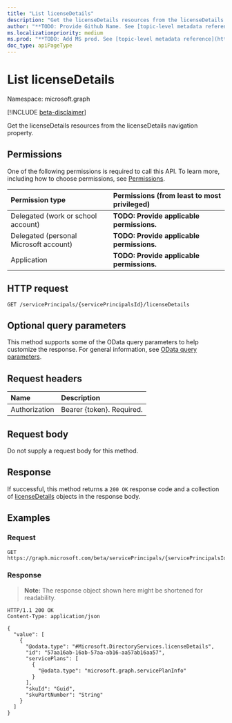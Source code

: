 ```yaml
---
title: "List licenseDetails"
description: "Get the licenseDetails resources from the licenseDetails navigation property."
author: "**TODO: Provide Github Name. See [topic-level metadata reference](https://msgo.azurewebsites.net/add/document/guidelines/metadata.html#topic-level-metadata)**"
ms.localizationpriority: medium
ms.prod: "**TODO: Add MS prod. See [topic-level metadata reference](https://msgo.azurewebsites.net/add/document/guidelines/metadata.html#topic-level-metadata)**"
doc_type: apiPageType
---
```


# List licenseDetails
Namespace: microsoft.graph

[!INCLUDE [beta-disclaimer](../../includes/beta-disclaimer.md)]

Get the licenseDetails resources from the licenseDetails navigation property.

## Permissions
One of the following permissions is required to call this API. To learn more, including how to choose permissions, see [Permissions](/graph/permissions-reference).

|Permission type|Permissions (from least to most privileged)|
|:---|:---|
|Delegated (work or school account)|**TODO: Provide applicable permissions.**|
|Delegated (personal Microsoft account)|**TODO: Provide applicable permissions.**|
|Application|**TODO: Provide applicable permissions.**|

## HTTP request

<!-- {
  "blockType": "ignored"
}
-->
``` http
GET /servicePrincipals/{servicePrincipalsId}/licenseDetails
```

## Optional query parameters
This method supports some of the OData query parameters to help customize the response. For general information, see [OData query parameters](/graph/query-parameters).

## Request headers
|Name|Description|
|:---|:---|
|Authorization|Bearer {token}. Required.|

## Request body
Do not supply a request body for this method.

## Response

If successful, this method returns a `200 OK` response code and a collection of [licenseDetails](../resources/licensedetails.md) objects in the response body.

## Examples

### Request
<!-- {
  "blockType": "request",
  "name": "list_licensedetails"
}
-->
``` http
GET https://graph.microsoft.com/beta/servicePrincipals/{servicePrincipalsId}/licenseDetails
```


### Response
>**Note:** The response object shown here might be shortened for readability.
<!-- {
  "blockType": "response",
  "truncated": true,
  "@odata.type": "Collection(Microsoft.DirectoryServices.licenseDetails)"
}
-->
``` http
HTTP/1.1 200 OK
Content-Type: application/json

{
  "value": [
    {
      "@odata.type": "#Microsoft.DirectoryServices.licenseDetails",
      "id": "57aa16ab-16ab-57aa-ab16-aa57ab16aa57",
      "servicePlans": [
        {
          "@odata.type": "microsoft.graph.servicePlanInfo"
        }
      ],
      "skuId": "Guid",
      "skuPartNumber": "String"
    }
  ]
}
```

